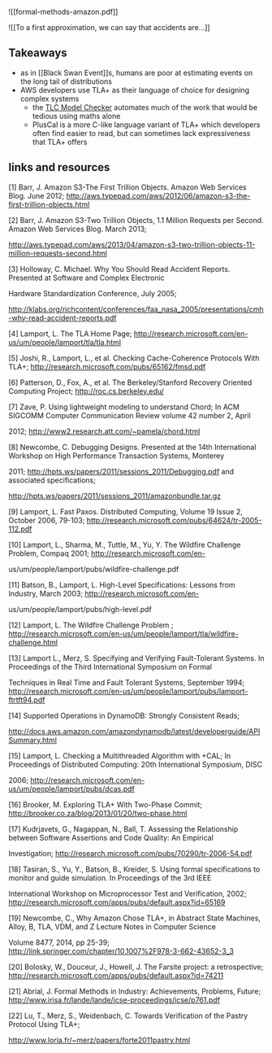 ![[formal-methods-amazon.pdf]]

![[To a first approximation, we can say that accidents are...]]

## Takeaways

- as in [[Black Swan Event]]s, humans are poor at estimating events on the long tail of distributions
- AWS developers use TLA+ as their language of choice for designing complex systems
	- the [TLC Model Checker](https://lamport.azurewebsites.net/tla/toolbox.html) automates much of the work that would be tedious using maths alone
	- PlusCal is a more C-like language variant of TLA+ which developers often find easier to read, but can sometimes lack expressiveness that TLA+ offers

## links and resources

[1] Barr, J. Amazon S3-The First Trillion Objects. Amazon Web Services Blog. June 2012; http://aws.typepad.com/aws/2012/06/amazon-s3-the-first-trillion-objects.html

[2] Barr, J. Amazon S3-Two Trillion Objects, 1.1 Million Requests per Second. Amazon Web Services Blog. March 2013; 

http://aws.typepad.com/aws/2013/04/amazon-s3-two-trillion-objects-11-million-requests-second.html

[3] Holloway, C. Michael. Why You Should Read Accident Reports. Presented at Software and Complex Electronic 

Hardware Standardization Conference, July 2005; 

http://klabs.org/richcontent/conferences/faa_nasa_2005/presentations/cmh-why-read-accident-reports.pdf

[4] Lamport, L. The TLA Home Page; http://research.microsoft.com/en-us/um/people/lamport/tla/tla.html

[5] Joshi, R., Lamport, L., et al. Checking Cache-Coherence Protocols With TLA+; http://research.microsoft.com/pubs/65162/fmsd.pdf

[6] Patterson, D., Fox, A., et al. The Berkeley/Stanford Recovery Oriented Computing Project; http://roc.cs.berkeley.edu/

[7] Zave, P. Using lightweight modeling to understand Chord; In ACM SIGCOMM Computer Communication Review volume 42 number 2, April 

2012; http://www2.research.att.com/~pamela/chord.html

[8] Newcombe, C. Debugging Designs. Presented at the 14th International Workshop on High Performance Transaction Systems, Monterey 

2011; http://hpts.ws/papers/2011/sessions_2011/Debugging.pdf and associated specifications; 

http://hpts.ws/papers/2011/sessions_2011/amazonbundle.tar.gz

[9] Lamport, L. Fast Paxos. Distributed Computing, Volume 19 Issue 2, October 2006, 79-103; http://research.microsoft.com/pubs/64624/tr-2005-112.pdf

[10] Lamport, L., Sharma, M., Tuttle, M., Yu, Y. The Wildfire Challenge Problem, Compaq 2001; http://research.microsoft.com/en-

us/um/people/lamport/pubs/wildfire-challenge.pdf

[11] Batson, B., Lamport, L. High-Level Specifications: Lessons from Industry, March 2003; http://research.microsoft.com/en-

us/um/people/lamport/pubs/high-level.pdf

[12] Lamport, L. The Wildfire Challenge Problem ; http://research.microsoft.com/en-us/um/people/lamport/tla/wildfire-challenge.html

[13] Lamport L., Merz, S. Specifying and Verifying Fault-Tolerant Systems. In Proceedings of the Third International Symposium on Formal 

Techniques in Real Time and Fault Tolerant Systems, September 1994; http://research.microsoft.com/en-us/um/people/lamport/pubs/lamport-ftrtft94.pdf

[14] Supported Operations in DynamoDB: Strongly Consistent Reads; 

http://docs.aws.amazon.com/amazondynamodb/latest/developerguide/APISummary.html

[15] Lamport, L. Checking a Multithreaded Algorithm with +CAL; In Proceedings of Distributed Computing: 20th International Symposium, DISC 

2006; http://research.microsoft.com/en-us/um/people/lamport/pubs/dcas.pdf

[16] Brooker, M. Exploring TLA+ With Two-Phase Commit; http://brooker.co.za/blog/2013/01/20/two-phase.html

[17] Kudrjavets, G., Nagappan, N., Ball, T. Assessing the Relationship between Software Assertions and Code Quality: An Empirical 

Investigation; http://research.microsoft.com/pubs/70290/tr-2006-54.pdf

[18] Tasiran, S., Yu, Y., Batson, B., Kreider, S. Using formal specifications to monitor and guide simulation. In Proceedings of the 3rd IEEE 

International Workshop on Microprocessor Test and Verification, 2002; http://research.microsoft.com/apps/pubs/default.aspx?id=65169

[19] Newcombe, C., Why Amazon Chose TLA+, in Abstract State Machines, Alloy, B, TLA, VDM, and Z Lecture Notes in Computer Science 

Volume 8477, 2014, pp 25-39; http://link.springer.com/chapter/10.1007%2F978-3-662-43652-3_3

[20] Bolosky, W., Douceur, J., Howell, J. The Farsite project: a retrospective; http://research.microsoft.com/apps/pubs/default.aspx?id=74211

[21] Abrial, J. Formal Methods in Industry: Achievements, Problems, Future; http://www.irisa.fr/lande/lande/icse-proceedings/icse/p761.pdf

[22] Lu, T., Merz, S., Weidenbach, C. Towards Verification of the Pastry Protocol Using TLA+; 

http://www.loria.fr/~merz/papers/forte2011pastry.html